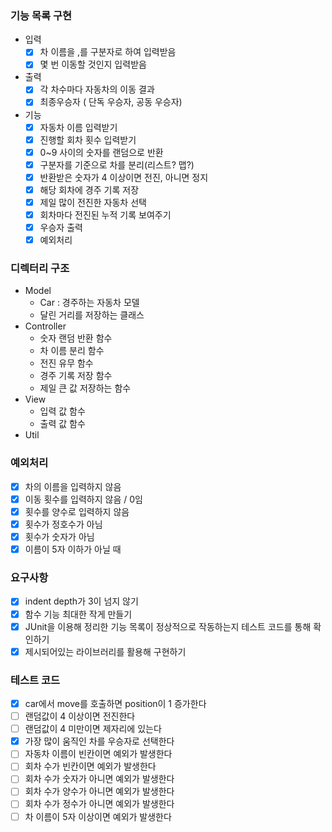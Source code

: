 ### 기능 목록 구현
- 입력
  - [x] 차 이름을 ,를 구분자로 하여 입력받음
  - [x] 몇 번 이동할 것인지 입력받음
- 출력
  - [x] 각 차수마다 자동차의 이동 결과
  - [x] 최종우승자 ( 단독 우승자, 공동 우승자)
- 기능
  - [x] 자동차 이름 입력받기
  - [x] 진행할 회차 횟수 입력받기
  - [x] 0~9 사이의 숫자를 랜덤으로 반환
  - [x] 구분자를 기준으로 차를 분리(리스트? 맵?)
  - [x] 반환받은 숫자가 4 이상이면 전진, 아니면 정지
  - [x] 해당 회차에 경주 기록 저장
  - [x] 제일 많이 전진한 자동차 선택
  - [x] 회차마다 전진된 누적 기록 보여주기
  - [x] 우승자 출력
  - [x] 예외처리

### 디렉터리 구조
- Model
  - Car : 경주하는 자동차 모델
  - 달린 거리를 저장하는 클래스
- Controller
  - 숫자 랜덤 반환 함수
  - 차 이름 분리 함수
  - 전진 유무 함수
  - 경주 기록 저장 함수
  - 제일 큰 값 저장하는 함수
- View
  - 입력 값 함수
  - 출력 값 함수
- Util

### 예외처리
- [x] 차의 이름을 입력하지 않음
- [x] 이동 횟수를 입력하지 않음 / 0임
- [x] 횟수를 양수로 입력하지 않음
- [x] 횟수가 정호수가 아님
- [x] 횟수가 숫자가 아님
- [x] 이름이 5자 이하가 아닐 때

### 요구사항
- [x] indent depth가 3이 넘지 않기
- [x] 함수 기능 최대한 작게 만들기
- [x] JUnit을 이용해 정리한 기능 목록이 정상적으로 작동하는지 테스트 코드를 통해 확인하기
- [x] 제시되어있는 라이브러리를 활용해 구현하기

### 테스트 코드
- [x] car에서 move를 호출하면 position이 1 증가한다
- [ ] 랜덤값이 4 이상이면 전진한다
- [ ] 랜덤값이 4 미만이면 제자리에 있는다
- [x] 가장 많이 움직인 차를 우승자로 선택한다
- [ ] 자동차 이름이 빈칸이면 예외가 발생한다
- [ ] 회차 수가 빈칸이면 예외가 발생한다
- [ ] 회차 수가 숫자가 아니면 예외가 발생한다
- [ ] 회차 수가 양수가 아니면 예외가 발생한다
- [ ] 회차 수가 정수가 아니면 예외가 발생한다
- [ ] 차 이름이 5자 이상이면 예외가 발생한다